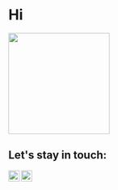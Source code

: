 # Hi

<img width="200px" src="https://wakatime.com/share/@orzeleagle122/6f14c942-baaf-47c3-84fd-e18d76e1e0d3.png"/>

## Let's stay in touch:
[<img align="left" alt="linkedin | LinkedIn" width="22px" src="https://cdn.jsdelivr.net/npm/simple-icons@v3/icons/linkedin.svg" />][linkedin]
[<img align="left" alt="twitter | Twitter" width="22px" src="https://cdn.jsdelivr.net/npm/simple-icons@v3/icons/twitter.svg" />][twitter]
<br />
<br />


[twitter]: https://twitter.com/orzeleagle
[linkedin]: https://www.linkedin.com/in/patryk-orlowski/
